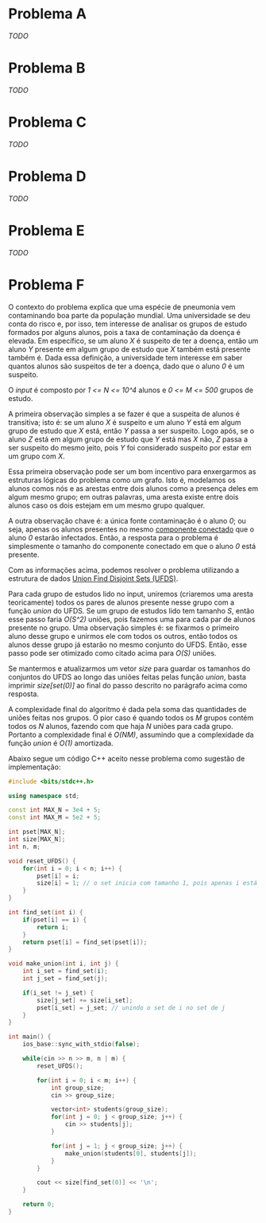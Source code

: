 # Problema A
_TODO_

# Problema B
_TODO_

# Problema C
_TODO_

# Problema D
_TODO_

# Problema E
_TODO_

# Problema F

O contexto do problema explica que uma espécie de pneumonia vem contaminando boa parte da população mundial. Uma universidade se deu conta do risco e, por isso, tem interesse de analisar os grupos de estudo formados por alguns alunos, pois a taxa de contaminação da doença é elevada. Em específico, se um aluno _X_ é suspeito de ter a doença, então um aluno _Y_ presente em algum grupo de estudo que _X_ também está presente também é. Dada essa definição, a universidade tem interesse em saber quantos alunos são suspeitos de ter a doença, dado que o aluno _0_ é um suspeito.

O _input_ é composto por _1 <= N <= 10^4_ alunos e _0 <= M <= 500_ grupos de estudo.

A primeira observação simples a se fazer é que a suspeita de alunos é transitiva; isto é: se um aluno _X_ é suspeito e um aluno _Y_ está em algum grupo de estudo que _X_ está, então _Y_ passa a ser suspeito. Logo após, se o aluno _Z_ está em algum grupo de estudo que _Y_ está mas _X_ não, _Z_ passa a ser suspeito do mesmo jeito, pois _Y_ foi considerado suspeito por estar em um grupo com _X_.

Essa primeira observação pode ser um bom incentivo para enxergarmos as estruturas lógicas do problema como um grafo. Isto é, modelamos os alunos comos nós e as arestas entre dois alunos como a presença deles em algum mesmo grupo; em outras palavras, uma aresta existe entre dois alunos caso os dois estejam em um mesmo grupo qualquer.

A outra observação chave é: a única fonte contaminação é o aluno _0_; ou seja, apenas os alunos presentes no mesmo [componente conectado](https://en.wikipedia.org/wiki/Connected_component_%28graph_theory%29)  que o aluno _0_ estarão infectados. Então, a resposta para o problema é simplesmente o tamanho do componente conectado em que o aluno _0_ está presente.

Com as informações acima, podemos resolver o problema utilizando a estrutura de dados [Union Find Disjoint Sets (UFDS)](https://en.wikipedia.org/wiki/Disjoint-set_data_structure).

Para cada grupo de estudos lido no input, uniremos (criaremos uma aresta teoricamente) todos os pares de alunos presente nesse grupo com a função _union_ do UFDS. Se um grupo de estudos lido tem tamanho _S_, então esse passo faria _O(S^2)_ uniões, pois fazemos uma para cada par de alunos presente no grupo. Uma observação simples é: se fixarmos o primeiro aluno desse grupo e unirmos ele com todos os outros, então todos os alunos desse grupo já estarão no mesmo conjunto do UFDS. Então, esse passo pode ser otimizado como citado acima para _O(S)_ uniões.

Se mantermos e atualizarmos um vetor _size_ para guardar os tamanhos do conjuntos do UFDS ao longo das uniões feitas pelas função _union_, basta imprimir _size[set(0)]_ ao final do passo descrito no parágrafo acima como resposta.

A complexidade final do algoritmo é dada pela soma das quantidades de uniões feitas nos grupos. O pior caso é quando todos os _M_ grupos contém todos os _N_ alunos, fazendo com que haja _N_ uniões para cada grupo. Portanto a complexidade final é _O(NM)_, assumindo que a complexidade da função _union_ é _O(1)_ amortizada. 

Abaixo segue um código C++ aceito nesse problema como sugestão de implementação:
```cpp
#include <bits/stdc++.h>

using namespace std;

const int MAX_N = 3e4 + 5;
const int MAX_M = 5e2 + 5;

int pset[MAX_N];
int size[MAX_N];
int n, m;

void reset_UFDS() {
	for(int i = 0; i < n; i++) {
		pset[i] = i;
		size[i] = 1; // o set inicia com tamanho 1, pois apenas i está presente nele inicialmente
	}
}

int find_set(int i) {
	if(pset[i] == i) {
		return i;
	}
	return pset[i] = find_set(pset[i]);
}

void make_union(int i, int j) {
	int i_set = find_set(i);
	int j_set = find_set(j);

	if(i_set != j_set) { 
		size[j_set] += size[i_set];
		pset[i_set] = j_set; // unindo o set de i no set de j
	}
}

int main() {
	ios_base::sync_with_stdio(false);

	while(cin >> n >> m, n | m) {
		reset_UFDS();

		for(int i = 0; i < m; i++) {
			int group_size;
			cin >> group_size;

			vector<int> students(group_size);
			for(int j = 0; j < group_size; j++) {
				cin >> students[j];
			}

			for(int j = 1; j < group_size; j++) {
				make_union(students[0], students[j]);
			}
		}

		cout << size[find_set(0)] << '\n';
	}

	return 0;
}
```
